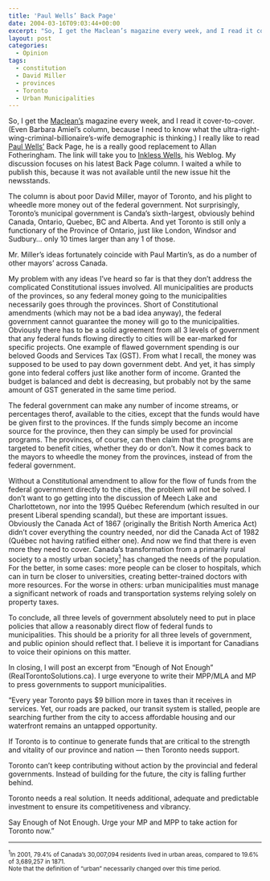 ```yaml
---
title: 'Paul Wells’ Back Page'
date: 2004-03-16T09:03:44+00:00
excerpt: "So, I get the Maclean’s magazine every week, and I read it cover-to-cover. (Even Barbara Amiel’s column.)"
layout: post
categories:
  - Opinion
tags:
  - constitution
  - David Miller
  - provinces
  - Toronto
  - Urban Municipalities
---
```

So, I get the <a href="http://www.macleans.ca" target="_blank">Maclean&#8217;s</a> magazine every week, and I read it cover-to-cover. (Even Barbara Amiel&#8217;s column, because I need to know what the ultra-right-wing-criminal-billionaire&#8217;s-wife demographic is thinking.) I really like to read <a href="http://www.macleans.ca/paulwells" target="_blank">Paul Wells&#8217;</a> Back Page, he is a really good replacement to Allan Fotheringham. The link will take you to <a href="http://www.macleans.ca/paulwells" target="_blank">Inkless Wells</a>, his Weblog. My discussion focuses on his latest Back Page column. I waited a while to publish this, because it was not available until the new issue hit the newsstands.

The column is about poor David Miller, mayor of Toronto, and his plight to wheedle more money out of the federal government. Not surprisingly, Toronto&#8217;s municipal government is Canda&#8217;s sixth-largest, obviously behind Canada, Ontario, Quebec, BC and Alberta. And yet Toronto is still only a functionary of the Province of Ontario, just like London, Windsor and Sudbury&#8230; only 10 times larger than any 1 of those.

Mr. Miller&#8217;s ideas fortunately coincide with Paul Martin&#8217;s, as do a number of other mayors&#8217; across Canada.

My problem with any ideas I&#8217;ve heard so far is that they don&#8217;t address the complicated Constitutional issues involved. All municipalities are products of the provinces, so any federal money going to the municipalities necessarily goes through the provinces. Short of Constitutional amendments (which may not be a bad idea anyway), the federal government cannot guarantee the money will go to the municipalities. Obviously there has to be a solid agreement from all 3 levels of government that any federal funds flowing directly to cities will be ear-marked for specific projects. One example of flawed government spending is our beloved Goods and Services Tax (GST). From what I recall, the money was supposed to be used to pay down government debt. And yet, it has simply gone into federal coffers just like another form of income. Granted the budget is balanced and debt is decreasing, but probably not by the same amount of GST generated in the same time period.

The federal government can make any number of income streams, or percentages therof, available to the cities, except that the funds would have be given first to the provinces. If the funds simply become an income source for the province, then they can simply be used for provincial programs. The provinces, of course, can then claim that the programs are targeted to benefit cities, whether they do or don&#8217;t. Now it comes back to the mayors to wheedle the money from the provinces, instead of from the federal government.

Without a Constitutional amendment to allow for the flow of funds from the federal government directly to the cities, the problem will not be solved. I don&#8217;t want to go getting into the discussion of Meech Lake and Charlottetown, nor into the 1995 Québec Referendum (which resulted in our present Liberal spending scandal), but these are important issues. Obviously the Canada Act of 1867 (originally the British North America Act) didn&#8217;t cover everything the country needed, nor did the Canada Act of 1982 (Québec not having ratified either one). And now we find that there is even more they need to cover. Canada&#8217;s transformation from a primarily rural society to a mostly urban society[<sup>1</sup>](#note1) has changed the needs of the population. For the better, in some cases: more people can be closer to hospitals, which can in turn be closer to universities, creating better-trained doctors with more resources. For the worse in others: urban municipalities must manage a significant network of roads and transportation systems relying solely on property taxes.

To conclude, all three levels of government absolutely need to put in place policies that allow a reasonably direct flow of federal funds to municipalities. This should be a priority for all three levels of government, and public opinion should reflect that. I believe it is important for Canadians to voice their opinions on this matter.

In closing, I will post an excerpt from “Enough of Not Enough” (RealTorontoSolutions.ca). I urge everyone to write their MPP/MLA and MP to press governments to support municipalities.

“Every year Toronto pays $9 billion more in taxes than it receives in services. Yet, our roads are packed, our transit system is stalled, people are searching further from the city to access affordable housing and our waterfront remains an untapped opportunity.

If Toronto is to continue to generate funds that are critical to the strength and vitality of our province and nation &#8212; then Toronto needs support.

Toronto can&#8217;t keep contributing without action by the provincial and federal governments. Instead of building for the future, the city is falling further behind.

Toronto needs a real solution. It needs additional, adequate and predictable investment to ensure its competitiveness and vibrancy.

Say Enough of Not Enough. Urge your MP and MPP to take action for Toronto now.”

---

<small id="note1"><sup>1</sup>In 2001, 79.4% of Canada&#8217;s 30,007,094 residents lived in urban areas, compared to 19.6% of 3,689,257 in 1871.<br>Note that the definition of “urban” necessarily changed over this time period.</small>
